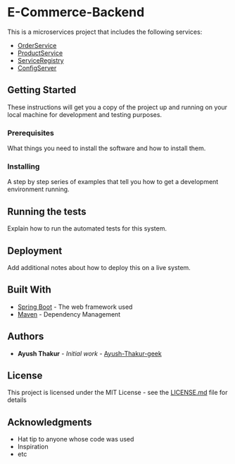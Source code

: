 # E-Commerce-Backend

This is a microservices project that includes the following services:

- [OrderService](https://github.com/Ayush-Thakur-geek/Product-Service-Backend)
- [ProductService](https://github.com/Ayush-Thakur-geek/Product-Service-Backend)
- [ServiceRegistry](https://github.com/Ayush-Thakur-geek/Service-Registry)
- [ConfigServer](https://github.com/Ayush-Thakur-geek/Configuration--Config-Server)

## Getting Started

These instructions will get you a copy of the project up and running on your local machine for development and testing purposes.

### Prerequisites

What things you need to install the software and how to install them.

### Installing

A step by step series of examples that tell you how to get a development environment running.

## Running the tests

Explain how to run the automated tests for this system.

## Deployment

Add additional notes about how to deploy this on a live system.

## Built With

* [Spring Boot](https://spring.io/projects/spring-boot) - The web framework used
* [Maven](https://maven.apache.org/) - Dependency Management

## Authors

* **Ayush Thakur** - *Initial work* - [Ayush-Thakur-geek](https://github.com/Ayush-Thakur-geek)

## License

This project is licensed under the MIT License - see the [LICENSE.md](LICENSE.md) file for details

## Acknowledgments

* Hat tip to anyone whose code was used
* Inspiration
* etc
